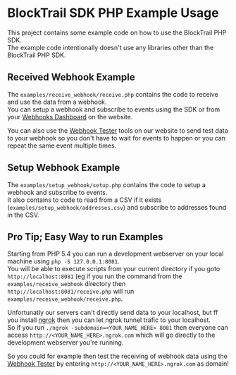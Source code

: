 BlockTrail SDK PHP Example Usage
================================

This project contains some example code on how to use the BlockTrail PHP SDK.  
The example code intentionally doesn't use any libraries other than the BlockTrail PHP SDK.

Received Webhook Example
------------------------
The `examples/receive_webhook/receive.php` contains the code to receive and use the data from a webhook.  
You can setup a webhook and subscribe to events 
using the SDK or from your [Webhooks Dashboard](http://blocktrail.localhost/user/dashboard/webhooks) on the website.

You can also use the [Webhook Tester](http://blocktrail.localhost/user/dashboard/tools/webhook-tester) tools on our website
to send test data to your webhook so you don't have to wait for events to happen or you can repeat the same event multiple times.

Setup Webhook Example
---------------------
The `examples/setup_webhook/setup.php` contains the code to setup a webhook and subscribe to events.  
It also contains to code to read from a CSV if it exists (`examples/setup_webhook/addresses.csv`) and subscribe to addresses found in the CSV.

Pro Tip; Easy Way to run Examples
---------------------------------
Starting from PHP 5.4 you can run a development webserver on your local machine using `php -S 127.0.0.1:8081`.  
You will be able to execute scripts from your current directory if you goto `http://localhost:8081` 
(eg if you run the command from the `examples/receive_webhook` directory then `http://localhost:8081/receive.php` 
will run `examples/receive_webhook/receive.php`.

Unfortunatly our servers can't directly send data to your localhost, 
but ff you install [ngrok](https://ngrok.com/) then you can let ngrok tunnel trafic to your localhost.  
So if you run `./ngrok -subdomain=<YOUR_NAME_HERE> 8081` then everyone can access `http://<YOUR_NAME_HERE>.ngrok.com` 
which will go directly to the development webserver you're running.

So you could for example then test the receiving of webhook data using the [Webhook Tester](http://blocktrail.localhost/user/dashboard/tools/webhook-tester)
by entering `http://<YOUR_NAME_HERE>.ngrok.com` as domain!
